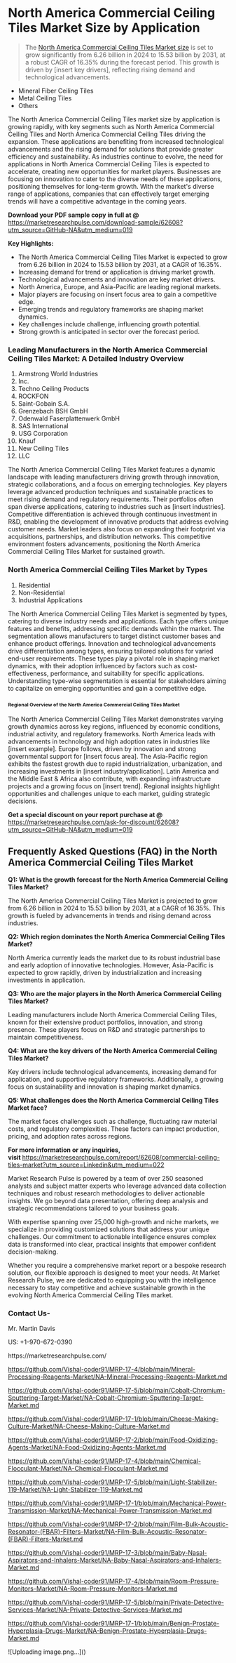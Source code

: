 <h1>North America Commercial Ceiling Tiles Market&nbsp;Size by Application</h1><blockquote><p>The <a href="https://marketresearchpulse.com/download-sample/62608?utm_source=GitHub-NA&amp;utm_medium=019">North America Commercial Ceiling Tiles Market size</a> is set to grow significantly from 6.26 billion in 2024 to 15.53 billion by 2031, at a robust CAGR of 16.35% during the forecast period. This growth is driven by [insert key drivers], reflecting rising demand and technological advancements.</p></blockquote><ul><li>Mineral Fiber Ceiling Tiles<li> Metal Ceiling Tiles<li> Others</li></ul><p>The North America Commercial Ceiling Tiles market size by application is growing rapidly, with key segments such as North America Commercial Ceiling Tiles and North America Commercial Ceiling Tiles driving the expansion. These applications are benefiting from increased technological advancements and the rising demand for solutions that provide greater efficiency and sustainability. As industries continue to evolve, the need for applications in North America Commercial Ceiling Tiles is expected to accelerate, creating new opportunities for market players. Businesses are focusing on innovation to cater to the diverse needs of these applications, positioning themselves for long-term growth. With the market's diverse range of applications, companies that can effectively target emerging trends will have a competitive advantage in the coming years.</p><p><strong>Download your PDF sample copy in full at @ </strong><a href="https://marketresearchpulse.com/download-sample/62608?utm_source=GitHub-NA&amp;utm_medium=019">https://marketresearchpulse.com/download-sample/62608?utm_source=GitHub-NA&amp;utm_medium=019</a></p><p><strong>Key Highlights: </strong></p><ul><li>The North America Commercial Ceiling Tiles Market is expected to grow from 6.26 billion in 2024 to 15.53 billion by 2031, at a CAGR of 16.35%.</li><li>Increasing demand for trend or application is driving market growth.</li><li>Technological advancements and innovation are key market drivers.</li><li>North America, Europe, and Asia-Pacific are leading regional markets.</li><li>Major players are focusing on insert focus area to gain a competitive edge.</li><li>Emerging trends and regulatory frameworks are shaping market dynamics.</li><li>Key challenges include challenge, influencing growth potential.</li><li>Strong growth is anticipated in sector over the forecast period.</li></ul><h3>Leading Manufacturers in the North America Commercial Ceiling Tiles Market: A Detailed Industry Overview</h3><ol><li>Armstrong World Industries</li><li>Inc.</li><li>Techno Ceiling Products</li><li>ROCKFON</li><li>Saint-Gobain S.A.</li><li>Grenzebach BSH GmbH</li><li>Odenwald Faserplattenwerk GmbH</li><li>SAS International</li><li>USG Corporation</li><li>Knauf</li><li>New Ceiling Tiles</li><li>LLC</li></ol><div class="flex max-w-full flex-col flex-grow"><div class="min-h-8 text-message flex w-full flex-col items-end gap-2 whitespace-normal break-words [.text-message+&amp;]:mt-5" dir="auto" data-message-author-role="assistant" data-message-id="fd8432e4-4910-450d-b182-61b7bfb0a01f" data-message-model-slug="gpt-4o"><div class="flex w-full flex-col gap-1 empty:hidden first:pt-[3px]"><div class="markdown prose w-full break-words dark:prose-invert light"><p>The North America Commercial Ceiling Tiles Market features a dynamic landscape with leading manufacturers driving growth through innovation, strategic collaborations, and a focus on emerging technologies. Key players leverage advanced production techniques and sustainable practices to meet rising demand and regulatory requirements. Their portfolios often span diverse applications, catering to industries such as [insert industries]. Competitive differentiation is achieved through continuous investment in R&amp;D, enabling the development of innovative products that address evolving customer needs. Market leaders also focus on expanding their footprint via acquisitions, partnerships, and distribution networks. This competitive environment fosters advancements, positioning the North America Commercial Ceiling Tiles Market for sustained growth.</p></div></div></div></div><h3>North America Commercial Ceiling Tiles Market by Types</h3><ol><li>Residential<li> Non-Residential<li> Industrial Applications</li></ol><div class="flex max-w-full flex-col flex-grow"><div class="min-h-8 text-message flex w-full flex-col items-end gap-2 whitespace-normal break-words [.text-message+&amp;]:mt-5" dir="auto" data-message-author-role="assistant" data-message-id="084470be-0bb7-4664-bddf-5156b4f41249" data-message-model-slug="gpt-4o-mini"><div class="flex w-full flex-col gap-1 empty:hidden first:pt-[3px]"><div class="markdown prose w-full break-words dark:prose-invert light"><p>The North America Commercial Ceiling Tiles Market is segmented by types, catering to diverse industry needs and applications. Each type offers unique features and benefits, addressing specific demands within the market. The segmentation allows manufacturers to target distinct customer bases and enhance product offerings. Innovation and technological advancements drive differentiation among types, ensuring tailored solutions for varied end-user requirements. These types play a pivotal role in shaping market dynamics, with their adoption influenced by factors such as cost-effectiveness, performance, and suitability for specific applications. Understanding type-wise segmentation is essential for stakeholders aiming to capitalize on emerging opportunities and gain a competitive edge.</p></div></div></div></div><h3><span style="font-size: 11px;">Regional Overview of the North America Commercial Ceiling Tiles Market</span></h3><div class="flex max-w-full flex-col flex-grow"><div class="min-h-8 text-message flex w-full flex-col items-end gap-2 whitespace-normal break-words [.text-message+&amp;]:mt-5" dir="auto" data-message-author-role="assistant" data-message-id="e9038762-ce64-4e30-91c9-9bd413514231" data-message-model-slug="gpt-4o-mini"><div class="flex w-full flex-col gap-1 empty:hidden first:pt-[3px]"><div class="markdown prose w-full break-words dark:prose-invert light"><p>The North America Commercial Ceiling Tiles Market demonstrates varying growth dynamics across key regions, influenced by economic conditions, industrial activity, and regulatory frameworks. North America leads with advancements in technology and high adoption rates in industries like [insert example]. Europe follows, driven by innovation and strong governmental support for [insert focus area]. The Asia-Pacific region exhibits the fastest growth due to rapid industrialization, urbanization, and increasing investments in [insert industry/application]. Latin America and the Middle East &amp; Africa also contribute, with expanding infrastructure projects and a growing focus on [insert trend]. Regional insights highlight opportunities and challenges unique to each market, guiding strategic decisions.</p></div></div></div></div><p><strong>Get a special discount on your report purchase at @ </strong><a href="https://marketresearchpulse.com/ask-for-discount/62608?utm_source=GitHub-NA&amp;utm_medium=019">https://marketresearchpulse.com/ask-for-discount/62608?utm_source=GitHub-NA&amp;utm_medium=019</a></p><h2>Frequently Asked Questions (FAQ) in the North America Commercial Ceiling Tiles Market</h2><p><strong>Q1: What is the growth forecast for the North America Commercial Ceiling Tiles Market?</strong></p><p>The North America Commercial Ceiling Tiles Market is projected to grow from 6.26 billion in 2024 to 15.53 billion by 2031, at a CAGR of 16.35%. This growth is fueled by advancements in trends and rising demand across industries.</p><p><strong>Q2: Which region dominates the North America Commercial Ceiling Tiles Market?</strong></p><p>North America currently leads the market due to its robust industrial base and early adoption of innovative technologies. However, Asia-Pacific is expected to grow rapidly, driven by industrialization and increasing investments in application.</p><p><strong>Q3: Who are the major players in the North America Commercial Ceiling Tiles Market?</strong></p><p>Leading manufacturers include North America Commercial Ceiling Tiles, known for their extensive product portfolios, innovation, and strong presence. These players focus on R&amp;D and strategic partnerships to maintain competitiveness.</p><p><strong>Q4: What are the key drivers of the North America Commercial Ceiling Tiles Market?</strong></p><p>Key drivers include technological advancements, increasing demand for application, and supportive regulatory frameworks. Additionally, a growing focus on sustainability and innovation is shaping market dynamics.</p><p><strong>Q5: What challenges does the North America Commercial Ceiling Tiles Market face?</strong></p><p>The market faces challenges such as challenge, fluctuating raw material costs, and regulatory complexities. These factors can impact production, pricing, and adoption rates across regions.</p><p><strong>For more information or any inquiries, visit&nbsp;</strong><a href="https://marketresearchpulse.com/report/62608/commercial-ceiling-tiles-market?utm_source=Linkedin&utm_medium=022">https://marketresearchpulse.com/report/62608/commercial-ceiling-tiles-market?utm_source=Linkedin&utm_medium=022</a></p><p>Market Research Pulse is powered by a team of over 250 seasoned analysts and subject matter experts who leverage advanced data collection techniques and robust research methodologies to deliver actionable insights. We go beyond data presentation, offering deep analysis and strategic recommendations tailored to your business goals.</p><p>With expertise spanning over 25,000 high-growth and niche markets, we specialize in providing customized solutions that address your unique challenges. Our commitment to actionable intelligence ensures complex data is transformed into clear, practical insights that empower confident decision-making.</p><p>Whether you require a comprehensive market report or a bespoke research solution, our flexible approach is designed to meet your needs. At Market Research Pulse, we are dedicated to equipping you with the intelligence necessary to stay competitive and achieve sustainable growth in the evolving North America Commercial Ceiling Tiles market.</p><h3><strong>Contact Us-</strong></h3><p>Mr. Martin Davis</p><p>US: +1-970-672-0390</p><p>https://marketresearchpulse.com/</p><p><a href="https://github.com/Vishal-coder91/MRP-17-4/blob/main/Mineral-Processing-Reagents-Market/NA-Mineral-Processing-Reagents-Market.md">https://github.com/Vishal-coder91/MRP-17-4/blob/main/Mineral-Processing-Reagents-Market/NA-Mineral-Processing-Reagents-Market.md</a></p><p><a href="https://github.com/Vishal-coder91/MRP-17-5/blob/main/Cobalt-Chromium-Sputtering-Target-Market/NA-Cobalt-Chromium-Sputtering-Target-Market.md">https://github.com/Vishal-coder91/MRP-17-5/blob/main/Cobalt-Chromium-Sputtering-Target-Market/NA-Cobalt-Chromium-Sputtering-Target-Market.md</a></p><p><a href="https://github.com/Vishal-coder91/MRP-17-1/blob/main/Cheese-Making-Culture-Market/NA-Cheese-Making-Culture-Market.md">https://github.com/Vishal-coder91/MRP-17-1/blob/main/Cheese-Making-Culture-Market/NA-Cheese-Making-Culture-Market.md</a></p><p><a href="https://github.com/Vishal-coder91/MRP-17-2/blob/main/Food-Oxidizing-Agents-Market/NA-Food-Oxidizing-Agents-Market.md">https://github.com/Vishal-coder91/MRP-17-2/blob/main/Food-Oxidizing-Agents-Market/NA-Food-Oxidizing-Agents-Market.md</a></p><p><a href="https://github.com/Vishal-coder91/MRP-17-4/blob/main/Chemical-Flocculant-Market/NA-Chemical-Flocculant-Market.md">https://github.com/Vishal-coder91/MRP-17-4/blob/main/Chemical-Flocculant-Market/NA-Chemical-Flocculant-Market.md</a></p><p><a href="https://github.com/Vishal-coder91/MRP-17-5/blob/main/Light-Stabilizer-119-Market/NA-Light-Stabilizer-119-Market.md">https://github.com/Vishal-coder91/MRP-17-5/blob/main/Light-Stabilizer-119-Market/NA-Light-Stabilizer-119-Market.md</a></p><p><a href="https://github.com/Vishal-coder91/MRP-17-1/blob/main/Mechanical-Power-Transmission-Market/NA-Mechanical-Power-Transmission-Market.md">https://github.com/Vishal-coder91/MRP-17-1/blob/main/Mechanical-Power-Transmission-Market/NA-Mechanical-Power-Transmission-Market.md</a></p><p><a href="https://github.com/Vishal-coder91/MRP-17-2/blob/main/Film-Bulk-Acoustic-Resonator-(FBAR)-Filters-Market/NA-Film-Bulk-Acoustic-Resonator-(FBAR)-Filters-Market.md">https://github.com/Vishal-coder91/MRP-17-2/blob/main/Film-Bulk-Acoustic-Resonator-(FBAR)-Filters-Market/NA-Film-Bulk-Acoustic-Resonator-(FBAR)-Filters-Market.md</a></p><p><a href="https://github.com/Vishal-coder91/MRP-17-3/blob/main/Baby-Nasal-Aspirators-and-Inhalers-Market/NA-Baby-Nasal-Aspirators-and-Inhalers-Market.md">https://github.com/Vishal-coder91/MRP-17-3/blob/main/Baby-Nasal-Aspirators-and-Inhalers-Market/NA-Baby-Nasal-Aspirators-and-Inhalers-Market.md</a></p><p><a href="https://github.com/Vishal-coder91/MRP-17-4/blob/main/Room-Pressure-Monitors-Market/NA-Room-Pressure-Monitors-Market.md">https://github.com/Vishal-coder91/MRP-17-4/blob/main/Room-Pressure-Monitors-Market/NA-Room-Pressure-Monitors-Market.md</a></p><p><a href="https://github.com/Vishal-coder91/MRP-17-5/blob/main/Private-Detective-Services-Market/NA-Private-Detective-Services-Market.md">https://github.com/Vishal-coder91/MRP-17-5/blob/main/Private-Detective-Services-Market/NA-Private-Detective-Services-Market.md</a></p><p><a href="https://github.com/Vishal-coder91/MRP-17-1/blob/main/Benign-Prostate-Hyperplasia-Drugs-Market/NA-Benign-Prostate-Hyperplasia-Drugs-Market.md">https://github.com/Vishal-coder91/MRP-17-1/blob/main/Benign-Prostate-Hyperplasia-Drugs-Market/NA-Benign-Prostate-Hyperplasia-Drugs-Market.md</a></p>
![Uploading image.png…]()
